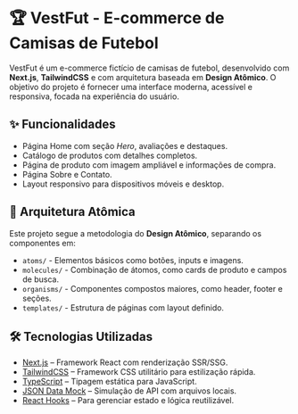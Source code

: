 # 🏆 VestFut - E-commerce de Camisas de Futebol

VestFut é um e-commerce fictício de camisas de futebol, desenvolvido com **Next.js**, **TailwindCSS** e com arquitetura baseada em **Design Atômico**. O objetivo do projeto é fornecer uma interface moderna, acessível e responsiva, focada na experiência do usuário.

## ✨ Funcionalidades

- Página Home com seção _Hero_, avaliações e destaques.
- Catálogo de produtos com detalhes completos.
- Página de produto com imagem ampliável e informações de compra.
- Página Sobre e Contato.
- Layout responsivo para dispositivos móveis e desktop.

## 🧱 Arquitetura Atômica

Este projeto segue a metodologia do **Design Atômico**, separando os componentes em:

- `atoms/` - Elementos básicos como botões, inputs e imagens.
- `molecules/` - Combinação de átomos, como cards de produto e campos de busca.
- `organisms/` - Componentes compostos maiores, como header, footer e seções.
- `templates/` - Estrutura de páginas com layout definido.

## 🛠 Tecnologias Utilizadas

- [Next.js](https://nextjs.org/) – Framework React com renderização SSR/SSG.
- [TailwindCSS](https://tailwindcss.com/) – Framework CSS utilitário para estilização rápida.
- [TypeScript](https://www.typescriptlang.org/) – Tipagem estática para JavaScript.
- [JSON Data Mock](https://www.json.org/) – Simulação de API com arquivos locais.
- [React Hooks](https://reactjs.org/docs/hooks-intro.html) – Para gerenciar estado e lógica reutilizável.
